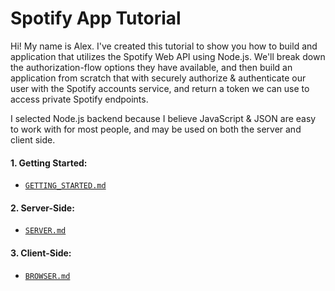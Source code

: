 # Spotify App Tutorial #

Hi! My name is Alex. I've created this tutorial to show you how to build and application that utilizes the Spotify Web API using Node.js. We'll break down the authorization-flow options they have available, and then build an application from scratch that with securely authorize & authenticate our user with the Spotify accounts service, and return a token we can use to access private Spotify endpoints.

I selected Node.js backend because I believe JavaScript & JSON are easy to work with for most people, and may be used on both the server and client side.

#### 1. Getting Started: ####
  - [`GETTING_STARTED.md`](docs/GETTING_STARTED.md)

#### 2. Server-Side: ####
  - [`SERVER.md`](docs/SERVER.md)

#### 3. Client-Side:
  - [`BROWSER.md`](docs/BROWSER.md)
